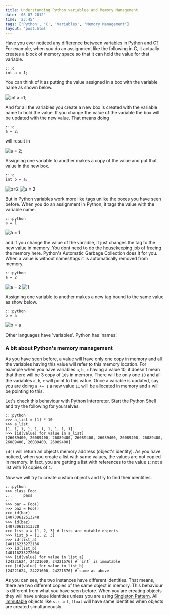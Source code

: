 ```yaml
---
title: Understanding Python variables and Memory Management
date: '08-07-2012'
time: '23:45'
tags: ['Python', 'C', 'Variables', 'Memory Management']
layout: 'post.html'
---
```


Have you ever noticed any difference between variables in Python and C? For example, when you do an assignment like the following in C, it actually creates a block of memory space so that it can hold the value for that variable.

	:::c
	int a = 1;

You can think of it as putting the value assigned in a box with the variable name as shown below.

![int a =1;](http://python.net/~goodger/projects/pycon/2007/idiomatic/a1box.png)

And for all the variables you create a new box is created with the variable name to hold the value. If you change the value of the variable the box will be updated with the new value. That means doing

	:::c
	a = 2;

will result in

![a = 2;](http://python.net/~goodger/projects/pycon/2007/idiomatic/a2box.png)

Assigning one variable to another makes a copy of the value and put that value in the new box.

	:::c
	int b = a;

![b=2](http://python.net/~goodger/projects/pycon/2007/idiomatic/b2box.png) ![a = 2](http://python.net/~goodger/projects/pycon/2007/idiomatic/a2box.png)

But in Python variables work more like tags unlike the boxes you have seen before. When you do an assignment in Python, it tags the value with the variable name.

	:::python
	a = 1

![a = 1](http://python.net/~goodger/projects/pycon/2007/idiomatic/a1tag.png)

and if you change the value of the varaible, it just changes the tag to the new value in memory. You dont need to do the housekeeping job of freeing the memory here. Python's Automatic Garbage Collection does it for you. When a value is without names/tags it is automatically removed from memory. 

	:::python
	a = 2

![a = 2](http://python.net/~goodger/projects/pycon/2007/idiomatic/a2tag.png) ![1](http://python.net/~goodger/projects/pycon/2007/idiomatic/1.png)

Assigning one variable to another makes a new tag bound to the same value as show below.

	:::python
	b = a

![b = a](http://python.net/~goodger/projects/pycon/2007/idiomatic/ab2tag.png)

Other languages have 'variables'. Python has 'names'.

### A bit about Python's memory management

As you have seen before, a value will have only one copy in memory and all the variables having this value will refer to this memory location. For example when you have variables `a`, `b`, `c` having a value 10, it doesn't mean that there will be 3 copy of `10`s in memory. There will be only one `10` and all the variables `a`, `b`, `c` will point to this value. Once a variable is updated, say you are doing `a += 1` a new value `11` will be allocated in memory and `a` will be pointing to this.

Let's check this behaviour with Python Interpreter. Start the Python Shell and try the following for yourselves.

	:::python
	>>> a_list = [1] * 10
	>>> a_list
	[1, 1, 1, 1, 1, 1, 1, 1, 1, 1]
	>>> [id(value) for value in a_list]
	[26089400, 26089400, 26089400, 26089400, 26089400, 26089400, 26089400, 26089400, 26089400, 26089400]

`id()` will return an objects memory address (object's identity). As you have noticed, when you create a list with same values, the values are not copied in memory. In fact, you are getting a list with references to the value `1`; not a list with 10 copies of `1`.

Now we will try to create custom objects and try to find their identities.

	:::python
	>>> class Foo:
	...     pass
	... 
	>>> bar = Foo()
	>>> baz = Foo()
	>>> id(bar)
	140730612513248
	>>> id(baz)
	140730612513320
	>>> list_a = [1, 2, 3] # lists are mutable objects
	>>> list_b = [1, 2, 3]
	>>> id(list_a)
	140116233272136
	>>> id(list_b)
	140116233272064
	>>> [id(value) for value in list_a]
	[24221624, 24221600, 24221576] # `int` is immutable
	>>> [id(value) for value in list_b]
	[24221624, 24221600, 24221576] # same as above

As you can see, the two instances have different identities. That means, there are two different copies of the same object in memory. This behaviour is different from what you have seen before. When you are creating objects they will have unique identities unless you are using [Singleton Pattern](http://foobarnbaz.com/2010/10/06/borg-pattern/). All [immutable](http://en.wikipedia.org/wiki/Immutable_object) objects like `str`, `int`, `float` will have same identities when objects are created simultaneously.
